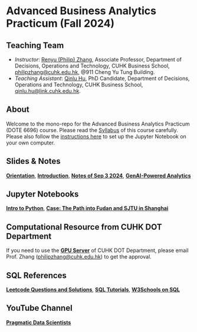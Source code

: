 # Advanced Business Analytics Practicum (Fall 2024)

## Teaching Team

* *Instructor*: [Renyu (Philip) Zhang](https://rphilipzhang.github.io/rphilipzhang/index.html), Associate Professor, Department of Decisions, Operations and Technology, CUHK Business School, philipzhang@cuhk.edu.hk, @911 Cheng Yu Tung Building.
* *Teaching Assistant*: [Qinlu Hu](https://grad.bschool.cuhk.edu.hk/students/hu-qinlu/), PhD Candidate, Department of Decisions, Operations and Technology, CUHK Business School, qinlu.hu@link.cuhk.edu.hk.

## About
Welcome to the mono-repo for the Advanced Business Analytics Practicum (DOTE 6696) course. Please read the [Syllabus](https://docs.google.com/document/d/13-MqYXHFfyGE5Hi-sNbzCC6oagWhjggI1ifUI1nNLOQ/edit?usp=sharing) of this course carefully. Please also follow the [instructions here](https://github.com/rphilipzhang/DOTE6696-24/blob/main/Jupyter%20Notebook/JupyterNotebookGuide.pdf) to set up the Jupyter Notebook on your own computer.

## Slides & Notes

**[Orientation](https://github.com/rphilipzhang/DOTE6696-24/blob/main/Slides/BA-Practicum.pdf)**, **[Introduction](https://github.com/rphilipzhang/DOTE6696-24/blob/main/Slides/PDS-W2024-1-Introduction.pdf)**, **[Notes of Sep 3 2024](https://github.com/rphilipzhang/DOTE6696-24/blob/main/Notes/240903.pdf)**, **[GenAI-Powered Analytics](https://github.com/rphilipzhang/DOTE6696-24/blob/main/Slides/PDS-W2024-2-GenAI.pdf)**

## Jupyter Notebooks


**[Intro to Python](https://github.com/rphilipzhang/DOTE6696-24/blob/main/Jupyter%20Notebook/1-Python-DA-Basics/1-Python_DA_Basics.ipynb)**, **[Case: The Path into Fudan and SJTU in Shanghai](https://github.com/rphilipzhang/DOTE6696-24/blob/main/Jupyter%20Notebook/2-Shanghai-FDU-SJTU/2-Shanghai_FDU_SJTU.ipynb)**

## Computational Resource from CUHK DOT Department

If you need to use the **[GPU Server](https://github.com/QiansiqiHu/DOT-server)** of CUHK DOT Department, please email Prof. Zhang (philipzhang@cuhk.edu.hk) to get the approval. 

## SQL References

**[Leetcode Questions and Solutions](https://github.com/rphilipzhang/DOTE6696-24/tree/main/SQL%20References/Leetcode)**, **[SQL Tutorials](https://github.com/rphilipzhang/DOTE6696-24/tree/main/SQL%20References/Tutorials)**, **[W3Schools on SQL](https://www.w3schools.com/sql/)**

## YouTube Channel

**[Pragmatic Data Scientists](https://www.youtube.com/@pragmaticdata)**

